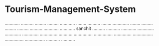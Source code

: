 # Tourism-Management-System
............
..........
.........
.........
............
........
..........
........
.............
........
.........
.........
.........
..........
............
............
sanchit
..........
...........
............
.............
.............
.............
..............
...........
...............
...............
..............
................
...............
................
...........
...........
